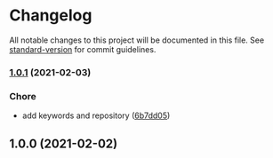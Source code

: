 # Changelog

All notable changes to this project will be documented in this file. See [standard-version](https://github.com/conventional-changelog/standard-version) for commit guidelines.

### [1.0.1](https://github.com/devtin/duck-worker/compare/v1.0.0...v1.0.1) (2021-02-03)


### Chore

* add keywords and repository ([6b7dd05](https://github.com/devtin/duck-worker/commit/6b7dd055dc0e90c2507d8753f54f1fc2f6364ace))

## 1.0.0 (2021-02-02)
